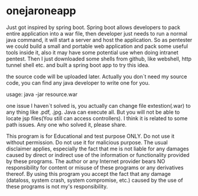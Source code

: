 # onejaroneapp

Just got inspired by spring boot. Spring boot allows developers to pack entire application into a war file, then developer just needs to run a normal java command, it will start a server and host the application. So as pentester we could build a small and portable web application and pack some useful tools inside it, also it may have some potential use when doing intranet pentest. Then I just downloaded some shells from github, like webshell, http tunnel shell etc. and built a spring boot app to try this idea.

the source code will be uploaded later. Actually you don`t need my source code, you can find any java developer to write one for you.

usage: java -jar resource.war

one issue I haven`t solved is, you actually can change file extestion(.war) to any thing like .pdf, .jpg. Java can execute all. But you will not be able to locate jsp files(You still can access controllers). I think it is related to some path issues. Any one who solved it, please share.

This program is for Educational and test purpose ONLY. Do not use it without permission. Do not use it for malicious purpose. The usual disclaimer applies, especially the fact that me is not liable for any damages caused by direct or indirect use of the information or functionality provided by these programs. The author or any Internet provider bears NO responsibility for content or misuse of these programs or any derivatives thereof. By using this program you accept the fact that any damage (dataloss, system crash, system compromise, etc.) caused by the use of these programs is not my's responsibility.
